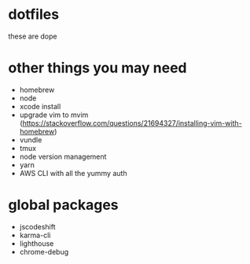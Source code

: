 # dotfiles

these are dope

# other things you may need
- homebrew
- node
- xcode install
- upgrade vim to mvim (https://stackoverflow.com/questions/21694327/installing-vim-with-homebrew)
- vundle
- tmux
- node version management
- yarn
- AWS CLI with all the yummy auth

# global packages
- jscodeshift
- karma-cli
- lighthouse
- chrome-debug
